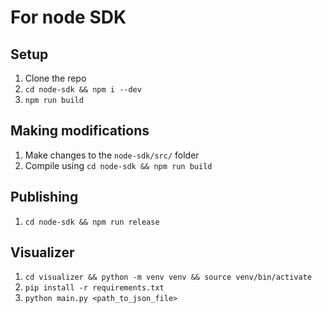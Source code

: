 # For node SDK

## Setup
1. Clone the repo
2. `cd node-sdk && npm i --dev`
3. `npm run build`

## Making modifications
1. Make changes to the `node-sdk/src/` folder
2. Compile using `cd node-sdk && npm run build`

## Publishing
1. `cd node-sdk && npm run release`


## Visualizer

1. `cd visualizer && python -m venv venv && source venv/bin/activate`
2. `pip install -r requirements.txt`
3. `python main.py <path_to_json_file>`

